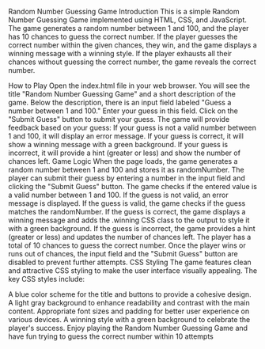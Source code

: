 Random Number Guessing Game
Introduction
This is a simple Random Number Guessing Game implemented using HTML, CSS, and JavaScript. The game generates a random number between 1 and 100, and the player has 10 chances to guess the correct number. If the player guesses the correct number within the given chances, they win, and the game displays a winning message with a winning style. If the player exhausts all their chances without guessing the correct number, the game reveals the correct number.

How to Play
Open the index.html file in your web browser.
You will see the title "Random Number Guessing Game" and a short description of the game.
Below the description, there is an input field labeled "Guess a number between 1 and 100." Enter your guess in this field.
Click on the "Submit Guess" button to submit your guess.
The game will provide feedback based on your guess:
If your guess is not a valid number between 1 and 100, it will display an error message.
If your guess is correct, it will show a winning message with a green background.
If your guess is incorrect, it will provide a hint (greater or less) and show the number of chances left.
Game Logic
When the page loads, the game generates a random number between 1 and 100 and stores it as randomNumber.
The player can submit their guess by entering a number in the input field and clicking the "Submit Guess" button.
The game checks if the entered value is a valid number between 1 and 100.
If the guess is not valid, an error message is displayed.
If the guess is valid, the game checks if the guess matches the randomNumber.
If the guess is correct, the game displays a winning message and adds the .winning CSS class to the output to style it with a green background.
If the guess is incorrect, the game provides a hint (greater or less) and updates the number of chances left.
The player has a total of 10 chances to guess the correct number.
Once the player wins or runs out of chances, the input field and the "Submit Guess" button are disabled to prevent further attempts.
CSS Styling
The game features clean and attractive CSS styling to make the user interface visually appealing. The key CSS styles include:

A blue color scheme for the title and buttons to provide a cohesive design.
A light gray background to enhance readability and contrast with the main content.
Appropriate font sizes and padding for better user experience on various devices.
A winning style with a green background to celebrate the player's success.
Enjoy playing the Random Number Guessing Game and have fun trying to guess the correct number within 10 attempts
